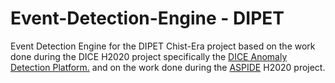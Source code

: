 # Event-Detection-Engine - DIPET

Event Detection Engine for the DIPET Chist-Era project based on the work done during the DICE H2020 project specifically the [DICE Anomaly Detection Platform.](https://github.com/dice-project/DICE-Anomaly-Detection-Tool)
and on the work done during the [ASPIDE](https://www.aspide-project.eu/) H2020 project.

